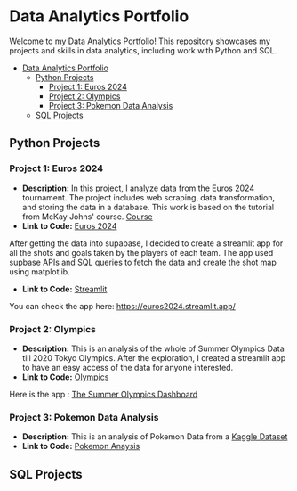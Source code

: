 # Data Analytics Portfolio

Welcome to my Data Analytics Portfolio! This repository showcases my projects and skills in data analytics, including work with Python and SQL.

- [Data Analytics Portfolio](#data-analytics-portfolio)
  - [Python Projects](#python-projects)
    - [Project 1: Euros 2024](#project-1-euros-2024)
    - [Project 2: Olympics](#project-2-olympics)
    - [Project 3: Pokemon Data Analysis](#project-3-pokemon-data-analysis)
  - [SQL Projects](#sql-projects)



## Python Projects
### Project 1: Euros 2024
- **Description:** In this project, I analyze data from the Euros 2024 tournament. The project includes web scraping, data transformation, and storing the data in a database. This work is based on the tutorial from McKay Johns' course. [Course](https://mckay-s-site.thinkific.com)
- **Link to Code:** [Euros 2024](https://github.com/probablyvivek/Data-Analytics-Portfolio/tree/main/Python-Projects/Euros)

After getting the data into supabase, I decided to create a streamlit app for all the shots and goals taken by the players of each team.
The app used supbase APIs and SQL queries to fetch the data and create the shot map using matplotlib.
- **Link to Code:** [Streamlit](https://github.com/probablyvivek/Streamlit)

You can check the app here: https://euros2024.streamlit.app/

### Project 2: Olympics
- **Description:** This is an analysis of the whole of Summer Olympics Data till 2020 Tokyo Olympics. After the exploration, I created a streamlit app to have an easy access of the data for anyone interested.
- **Link to Code:** [Olympics](https://github.com/probablyvivek/Data-Analytics-Portfolio/tree/main/Python-Projects/Olympics)

Here is the app : [The Summer Olympics Dashboard](https://summerolympics.streamlit.app/)

### Project 3: Pokemon Data Analysis
- **Description:** This is an analysis of Pokemon Data from a [Kaggle Dataset](https://www.kaggle.com/datasets/abcsds/pokemon)
- **Link to Code:** [Pokemon Anaysis](https://github.com/probablyvivek/Data-Analytics-Portfolio/tree/main/Python%20Projects/Pokemon%20Analysis)



## SQL Projects

